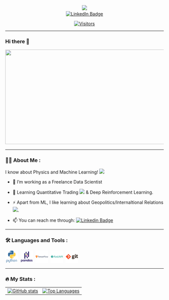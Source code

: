 <div id="header" align="center">
  <img src="https://media.giphy.com/media/v1.Y2lkPTc5MGI3NjExZDVjZDJiOWUyOGUyMzk2OWE1OTZkY2ZmYWUwMDQ4ZTU0ODY2NjQ0NyZjdD1n/iOkpqb0MRjWqtrOKVU/giphy-downsized.gif" width="200"/>
</div>

<div id="badges" align="center">
  <a href="https://www.linkedin.com/in/ibtim/">
    <img src="https://img.shields.io/badge/LinkedIn-blue?logo=linkedin&logoColor=white&style=plastic" alt="LinkedIn Badge"/>
  </a>
  <a>
    
[![Visitors](https://api.visitorbadge.io/api/visitors?path=https%3A%2F%2Fgithub.com%2FIbtisam-Mohammad%2F&label=visits&labelColor=%2337d67a&countColor=%23555555&style=plastic&labelStyle=upper)](https://visitorbadge.io/status?path=https%3A%2F%2Fgithub.com%2FIbtisam-Mohammad%2F)
  </a>
</div>

---

### Hi there 👋

<div align="center">
  <img src="https://media.giphy.com/media/d1zp7XeNrzpWo/giphy.gif" width="600" height="300"/>
</div>

---
### :man_technologist: About Me :

I know about Physics and Machine Learning! <img src="https://media.giphy.com/media/v1.Y2lkPTc5MGI3NjExZGIzZjNiODhhMmZkZDY2YjY4ZGVkMDVjZDk0NzM3OTczYTY0ZWJmMyZjdD1n/NsBknNwmmWE8WU1q2U/giphy-downsized.gif" width="30">

- :telescope: I’m working as a Freelance Data Scientist

- :seedling: Learning Quantitative Trading <img src="https://media.giphy.com/media/bBhwav1nxQHhXJakIq/giphy.gif" width="30"> & Deep Reinforcement Learning.

- :zap: Apart from ML, I like learning about Geopolitics/Internaltional Relations <img src="https://media.giphy.com/media/v1.Y2lkPTc5MGI3NjExZmQyZTBmZTA1OGU0N2Y3MzdjNTk3OWFiN2IzNGIwZDgzNDA3MWRkZiZjdD1n/SxLR9IWXT8jGT6r0wH/giphy-downsized.gif" width="30">.

- :mailbox: You can reach me through: [![Linkedin Badge](https://img.shields.io/badge/LinkedIn-blue?logo=linkedin&logoColor=white&style=plastic)](https://www.linkedin.com/in/ibtim/)


---

### :hammer_and_wrench: Languages and Tools :
<div>
  <img src="https://github.com/devicons/devicon/blob/master/icons/python/python-original-wordmark.svg" title="python" alt="python" width="40" height="40"/>&nbsp;
  <img src="https://github.com/devicons/devicon/blob/master/icons/pandas/pandas-original-wordmark.svg" title="Pandas" alt="Pandas" width="40" height="40"/>&nbsp;
  <img src="https://github.com/devicons/devicon/blob/master/icons/tensorflow/tensorflow-original-wordmark.svg" title="Tensorflow" alt="Tensorflow" width="40" height="40"/>&nbsp;
  <img src="https://github.com/devicons/devicon/blob/master/icons/fastapi/fastapi-plain-wordmark.svg" title="Fast API" alt="Fast API UI" width="40" height="40"/>&nbsp;
  <img src="https://github.com/devicons/devicon/blob/master/icons/git/git-original-wordmark.svg" title="Git" **alt="Git" width="40" height="40"/>
</div>


---

### :fire: My Stats :
<table>
  <tr>
    <td><a href="https://github.com/Imd"><img src="https://github-readme-stats.vercel.app/api?username=Ibtisam-Mohammad&show_icons=true&bg_color=10,f4cecc,9fc576,8fbb60,7fb249,6fa832,f4cecc" alt="GitHub stats"></a></td>
    <td><a href="https://github.com/Imd"><img src="https://github-readme-stats.vercel.app/api/top-langs/?username=Ibtisam-Mohammad" alt="Top Languages"></a></td>
  </tr>
</table>



<!--
**Ibtisam-Mohammad/Ibtisam-Mohammad** is a ✨ _special_ ✨ repository because its `README.md` (this file) appears on your GitHub profile.
-->
